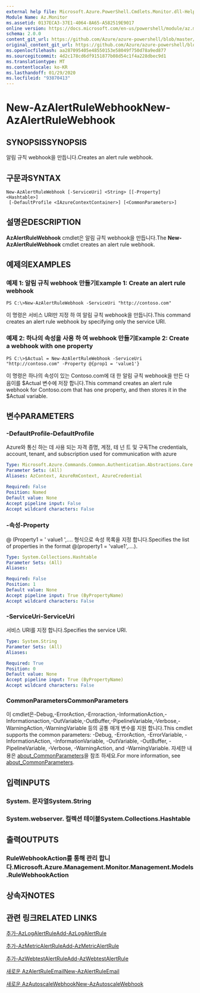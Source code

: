 ```yaml
---
external help file: Microsoft.Azure.PowerShell.Cmdlets.Monitor.dll-Help.xml
Module Name: Az.Monitor
ms.assetid: 0137ECA3-37E1-4064-8A65-A582519E9017
online version: https://docs.microsoft.com/en-us/powershell/module/az.monitor/new-azalertrulewebhook
schema: 2.0.0
content_git_url: https://github.com/Azure/azure-powershell/blob/master/src/Monitor/Monitor/help/New-AzAlertRuleWebhook.md
original_content_git_url: https://github.com/Azure/azure-powershell/blob/master/src/Monitor/Monitor/help/New-AzAlertRuleWebhook.md
ms.openlocfilehash: aa287095405e48550153e58049f750d78a9ed877
ms.sourcegitcommit: 4d2c178cd6df9151877b08d54c1f4a228dbec9d1
ms.translationtype: MT
ms.contentlocale: ko-KR
ms.lasthandoff: 01/29/2020
ms.locfileid: "93870413"
---
```

# <span data-ttu-id="16f72-101">New-AzAlertRuleWebhook</span><span class="sxs-lookup"><span data-stu-id="16f72-101">New-AzAlertRuleWebhook</span></span>

## <span data-ttu-id="16f72-102">SYNOPSIS</span><span class="sxs-lookup"><span data-stu-id="16f72-102">SYNOPSIS</span></span>
<span data-ttu-id="16f72-103">알림 규칙 webhook을 만듭니다.</span><span class="sxs-lookup"><span data-stu-id="16f72-103">Creates an alert rule webhook.</span></span>

## <span data-ttu-id="16f72-104">구문과</span><span class="sxs-lookup"><span data-stu-id="16f72-104">SYNTAX</span></span>

```
New-AzAlertRuleWebhook [-ServiceUri] <String> [[-Property] <Hashtable>]
 [-DefaultProfile <IAzureContextContainer>] [<CommonParameters>]
```

## <span data-ttu-id="16f72-105">설명은</span><span class="sxs-lookup"><span data-stu-id="16f72-105">DESCRIPTION</span></span>
<span data-ttu-id="16f72-106">**AzAlertRuleWebhook** cmdlet은 알림 규칙 webhook을 만듭니다.</span><span class="sxs-lookup"><span data-stu-id="16f72-106">The **New-AzAlertRuleWebhook** cmdlet creates an alert rule webhook.</span></span>

## <span data-ttu-id="16f72-107">예제의</span><span class="sxs-lookup"><span data-stu-id="16f72-107">EXAMPLES</span></span>

### <span data-ttu-id="16f72-108">예제 1: 알림 규칙 webhook 만들기</span><span class="sxs-lookup"><span data-stu-id="16f72-108">Example 1: Create an alert rule webhook</span></span>
```
PS C:\>New-AzAlertRuleWebhook -ServiceUri "http://contoso.com"
```

<span data-ttu-id="16f72-109">이 명령은 서비스 URI만 지정 하 여 알림 규칙 webhook을 만듭니다.</span><span class="sxs-lookup"><span data-stu-id="16f72-109">This command creates an alert rule webhook by specifying only the service URI.</span></span>

### <span data-ttu-id="16f72-110">예제 2: 하나의 속성을 사용 하 여 webhook 만들기</span><span class="sxs-lookup"><span data-stu-id="16f72-110">Example 2: Create a webhook with one property</span></span>
```
PS C:\>$Actual = New-AzAlertRuleWebhook -ServiceUri "http://contoso.com" -Property @{prop1 = 'value1'}
```

<span data-ttu-id="16f72-111">이 명령은 하나의 속성이 있는 Contoso.com에 대 한 알림 규칙 webhook을 만든 다음이를 $Actual 변수에 저장 합니다.</span><span class="sxs-lookup"><span data-stu-id="16f72-111">This command creates an alert rule webhook for Contoso.com that has one property, and then stores it in the $Actual variable.</span></span>

## <span data-ttu-id="16f72-112">변수</span><span class="sxs-lookup"><span data-stu-id="16f72-112">PARAMETERS</span></span>

### <span data-ttu-id="16f72-113">-DefaultProfile</span><span class="sxs-lookup"><span data-stu-id="16f72-113">-DefaultProfile</span></span>
<span data-ttu-id="16f72-114">Azure와 통신 하는 데 사용 되는 자격 증명, 계정, 테 넌 트 및 구독</span><span class="sxs-lookup"><span data-stu-id="16f72-114">The credentials, account, tenant, and subscription used for communication with azure</span></span>

```yaml
Type: Microsoft.Azure.Commands.Common.Authentication.Abstractions.Core.IAzureContextContainer
Parameter Sets: (All)
Aliases: AzContext, AzureRmContext, AzureCredential

Required: False
Position: Named
Default value: None
Accept pipeline input: False
Accept wildcard characters: False
```

### <span data-ttu-id="16f72-115">-속성</span><span class="sxs-lookup"><span data-stu-id="16f72-115">-Property</span></span>
<span data-ttu-id="16f72-116">@ (Property1 = ' value1 ',.... 형식으로 속성 목록을 지정 합니다.</span><span class="sxs-lookup"><span data-stu-id="16f72-116">Specifies the list of properties in the format @(property1 = 'value1',....).</span></span>

```yaml
Type: System.Collections.Hashtable
Parameter Sets: (All)
Aliases:

Required: False
Position: 1
Default value: None
Accept pipeline input: True (ByPropertyName)
Accept wildcard characters: False
```

### <span data-ttu-id="16f72-117">-ServiceUri</span><span class="sxs-lookup"><span data-stu-id="16f72-117">-ServiceUri</span></span>
<span data-ttu-id="16f72-118">서비스 URI를 지정 합니다.</span><span class="sxs-lookup"><span data-stu-id="16f72-118">Specifies the service URI.</span></span>

```yaml
Type: System.String
Parameter Sets: (All)
Aliases:

Required: True
Position: 0
Default value: None
Accept pipeline input: True (ByPropertyName)
Accept wildcard characters: False
```

### <span data-ttu-id="16f72-119">CommonParameters</span><span class="sxs-lookup"><span data-stu-id="16f72-119">CommonParameters</span></span>
<span data-ttu-id="16f72-120">이 cmdlet은-Debug,-ErrorAction,-Erroraction,-InformationAction,-Informationaction,-OutVariable,-OutBuffer,-PipelineVariable,-Verbose,-WarningAction,-WarningVariable 등의 공통 매개 변수를 지원 합니다.</span><span class="sxs-lookup"><span data-stu-id="16f72-120">This cmdlet supports the common parameters: -Debug, -ErrorAction, -ErrorVariable, -InformationAction, -InformationVariable, -OutVariable, -OutBuffer, -PipelineVariable, -Verbose, -WarningAction, and -WarningVariable.</span></span> <span data-ttu-id="16f72-121">자세한 내용은 [about_CommonParameters](https://go.microsoft.com/fwlink/?LinkID=113216)을 참조 하세요.</span><span class="sxs-lookup"><span data-stu-id="16f72-121">For more information, see [about_CommonParameters](https://go.microsoft.com/fwlink/?LinkID=113216).</span></span>

## <span data-ttu-id="16f72-122">입력</span><span class="sxs-lookup"><span data-stu-id="16f72-122">INPUTS</span></span>

### <span data-ttu-id="16f72-123">System. 문자열</span><span class="sxs-lookup"><span data-stu-id="16f72-123">System.String</span></span>

### <span data-ttu-id="16f72-124">System.webserver. 컬렉션 테이블</span><span class="sxs-lookup"><span data-stu-id="16f72-124">System.Collections.Hashtable</span></span>

## <span data-ttu-id="16f72-125">출력</span><span class="sxs-lookup"><span data-stu-id="16f72-125">OUTPUTS</span></span>

### <span data-ttu-id="16f72-126">RuleWebhookAction를 통해 관리 합니다.</span><span class="sxs-lookup"><span data-stu-id="16f72-126">Microsoft.Azure.Management.Monitor.Management.Models.RuleWebhookAction</span></span>

## <span data-ttu-id="16f72-127">상속자</span><span class="sxs-lookup"><span data-stu-id="16f72-127">NOTES</span></span>

## <span data-ttu-id="16f72-128">관련 링크</span><span class="sxs-lookup"><span data-stu-id="16f72-128">RELATED LINKS</span></span>

[<span data-ttu-id="16f72-129">추가-AzLogAlertRule</span><span class="sxs-lookup"><span data-stu-id="16f72-129">Add-AzLogAlertRule</span></span>](./Add-AzLogAlertRule.md)

[<span data-ttu-id="16f72-130">추가-AzMetricAlertRule</span><span class="sxs-lookup"><span data-stu-id="16f72-130">Add-AzMetricAlertRule</span></span>](./Add-AzMetricAlertRule.md)

[<span data-ttu-id="16f72-131">추가-AzWebtestAlertRule</span><span class="sxs-lookup"><span data-stu-id="16f72-131">Add-AzWebtestAlertRule</span></span>](./Add-AzWebtestAlertRule.md)

[<span data-ttu-id="16f72-132">새로운 AzAlertRuleEmail</span><span class="sxs-lookup"><span data-stu-id="16f72-132">New-AzAlertRuleEmail</span></span>](./New-AzAlertRuleEmail.md)

[<span data-ttu-id="16f72-133">새로운 AzAutoscaleWebhook</span><span class="sxs-lookup"><span data-stu-id="16f72-133">New-AzAutoscaleWebhook</span></span>](./New-AzAutoscaleWebhook.md)


